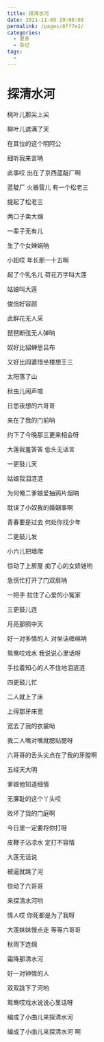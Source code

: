 ```yaml
---
title: 探清水河
date: 2021-11-09 19:08:03
permalink: /pages/8ff7e2/
categories:
  - 更多
  - 杂记
tags:
  - 
---
```

# 探清水河

桃叶儿那尖上尖

柳叶儿遮满了天

在其位的这个明阿公

细听我来言呐

此事哎 出在了京西蓝靛厂啊

蓝靛厂 火器营儿 有一个松老三

<!--more-->

提起了松老三

两口子卖大烟

一辈子无有儿

生了个女婵娟呐

小妞哎 年长那一十五啊

起了个乳名儿 荷花万字叫大莲



姑娘叫大莲

俊俏好容颜

此鲜花无人采

琵琶断弦无人弹呐

奴好比貂蝉思吕布

又好比阎婆惜坐楼想王三



太阳落了山

秋虫儿闹声喧

日思夜想的六哥哥

来在了我的门前呐

约下了今晚那三更来相会呀

大莲我羞答答 低头无话言



一更鼓儿天

姑娘我泪涟涟

为何俺二爹娘爱抽鸦片烟呐

耽误了小奴我的婚姻事啊

青春要是过去 何处你找少年



二更鼓儿发

小六儿把墙爬

惊动了上房屋 痴了心的女娇娃哟

急慌忙打开了门双扇呐

一把手 拉住了心爱的小冤家



三更鼓儿连

月亮那照中天

好一对多情的人 对坐话缠绵呐

鸳鸯哎戏水 我说说心里话呀

手拉着知心的人不住地泪涟涟



四更鼓儿忙 

二人就上了床 

上得那牙床宽 

宽去了我的衣裳呦 

我二人嘴对嘴就腮贴腮呀 

六哥哥的舌头尖点在了我的牙膛啊



五经天大明

爹娘他知道细情

无廉耻的这个丫头哎

败坏了我的门庭啊

今日里一定要将你打呀

皮鞭子沾凉水 定打不容情



大莲无话说

被逼就跳了河

惊动了六哥哥

来探清水河哟

情人哎 你死都是为了我呀

大莲妹妹慢点走 等等六哥哥



秋雨下连绵

霜降那清水河

好一对钟情的人

双双跳下了河哟

鸳鸯哎戏水说说心里话呀

编成了小曲儿来探清水河

编成了小曲儿来探清水河 啊